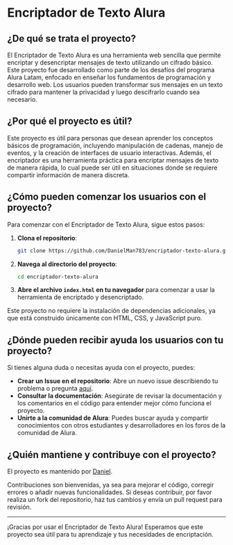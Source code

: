 # Encriptador de Texto Alura

## ¿De qué se trata el proyecto?
El Encriptador de Texto Alura es una herramienta web sencilla que permite encriptar y desencriptar mensajes de texto utilizando un cifrado básico. Este proyecto fue desarrollado como parte de los desafíos del programa Alura Latam, enfocado en enseñar los fundamentos de programación y desarrollo web. Los usuarios pueden transformar sus mensajes en un texto cifrado para mantener la privacidad y luego descifrarlo cuando sea necesario.

## ¿Por qué el proyecto es útil?
Este proyecto es útil para personas que desean aprender los conceptos básicos de programación, incluyendo manipulación de cadenas, manejo de eventos, y la creación de interfaces de usuario interactivas. Además, el encriptador es una herramienta práctica para encriptar mensajes de texto de manera rápida, lo cual puede ser útil en situaciones donde se requiere compartir información de manera discreta.

## ¿Cómo pueden comenzar los usuarios con el proyecto?
Para comenzar con el Encriptador de Texto Alura, sigue estos pasos:

1. **Clona el repositorio**:
    ```bash
    git clone https://github.com/DanielMan783/encriptador-texto-alura.git
    ```

2. **Navega al directorio del proyecto**:
    ```bash
    cd encriptador-texto-alura
    ```

3. **Abre el archivo `index.html` en tu navegador** para comenzar a usar la herramienta de encriptado y desencriptado.

Este proyecto no requiere la instalación de dependencias adicionales, ya que está construido únicamente con HTML, CSS, y JavaScript puro.

## ¿Dónde pueden recibir ayuda los usuarios con tu proyecto?
Si tienes alguna duda o necesitas ayuda con el proyecto, puedes:

- **Crear un Issue en el repositorio**: Abre un nuevo issue describiendo tu problema o pregunta [aquí](https://github.com/DanielMan783/encriptador-texto-alura/issues).
- **Consultar la documentación**: Asegúrate de revisar la documentación y los comentarios en el código para entender mejor cómo funciona el proyecto.
- **Unirte a la comunidad de Alura**: Puedes buscar ayuda y compartir conocimientos con otros estudiantes y desarrolladores en los foros de la comunidad de Alura.

## ¿Quién mantiene y contribuye con el proyecto?
El proyecto es mantenido por [Daniel](https://github.com/DanielMan783). 

Contribuciones son bienvenidas, ya sea para mejorar el código, corregir errores o añadir nuevas funcionalidades. Si deseas contribuir, por favor realiza un fork del repositorio, haz tus cambios y envía un pull request para revisión.

---

¡Gracias por usar el Encriptador de Texto Alura! Esperamos que este proyecto sea útil para tu aprendizaje y tus necesidades de encriptación.
